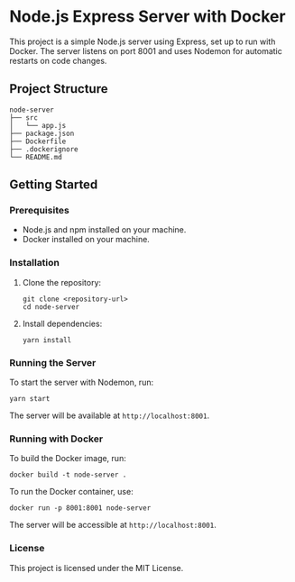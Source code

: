 # Node.js Express Server with Docker

This project is a simple Node.js server using Express, set up to run with Docker. The server listens on port 8001 and uses Nodemon for automatic restarts on code changes.

## Project Structure

```
node-server
├── src
│   └── app.js
├── package.json
├── Dockerfile
├── .dockerignore
└── README.md
```

## Getting Started

### Prerequisites

- Node.js and npm installed on your machine.
- Docker installed on your machine.

### Installation

1. Clone the repository:

   ```
   git clone <repository-url>
   cd node-server
   ```

2. Install dependencies:

   ```
   yarn install
   ```

### Running the Server

To start the server with Nodemon, run:

```
yarn start
```

The server will be available at `http://localhost:8001`.

### Running with Docker

To build the Docker image, run:

```
docker build -t node-server .
```

To run the Docker container, use:

```
docker run -p 8001:8001 node-server
```

The server will be accessible at `http://localhost:8001`.

### License

This project is licensed under the MIT License.